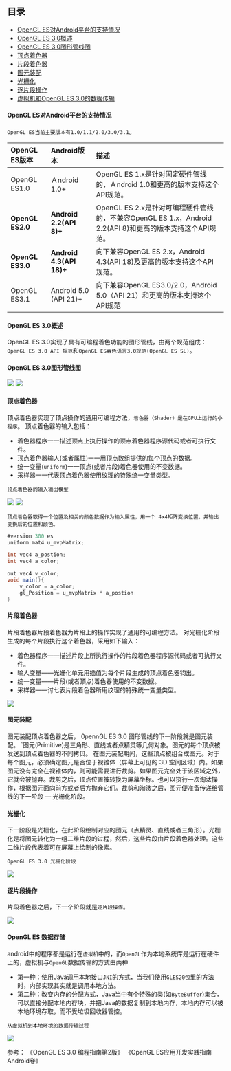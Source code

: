 
## 目录

- [OpenGL ES对Android平台的支持情况]()
- [OpenGL ES 3.0概述]()
- [OpenGL ES 3.0图形管线图]()
- [顶点着色器]()
- [片段着色器]()
- [图元装配]()
- [光栅化]()
- [逐片段操作]()
- [虚拟机和OpenGL ES 3.0的数据传输]()

#### OpenGL ES对Android平台的支持情况

`OpenGL ES当前主要版本有1.0/1.1/2.0/3.0/3.1`。

|OpenGL ES版本|Android版本|描述|
|:-|:-|:-|
|OpenGL ES1.0|Ａndroid 1.0+|OpenGL ES 1.x是针对固定硬件管线的，Ａndroid 1.0和更高的版本支持这个API规范。|
|**OpenGL ES2.0**|**Android 2.2(API 8)+**|OpenGL ES 2.x是针对可编程硬件管线的，不兼容OpenGL ES 1.x，Android 2.2(API 8)和更高的版本支持这个API规范。|
|**OpenGL ES3.0**|**Android 4.3(API 18)+**|向下兼容OpenGL ES 2.x，Android 4.3(API 18)及更高的版本支持这个API规范。|
|OpenGL ES3.1|Android 5.0 (API 21)+|向下兼容OpenGL ES3.0/2.0，Android 5.0（API 21）和更高的版本支持这个API规范|

#### OpenGL ES 3.0概述

OpenGL ES 3.0实现了具有可编程着色功能的图形管线，由两个规范组成：`OpenGL ES 3.0 API 规范`和`OpenGL ES着色语言3.0规范(OpenGL ES SL)`。

#### OpenGL ES 3.0图形管线图

![](https://github.com/byhook/opengles4android/blob/master/readme/images/20181104142344498.png)
![](./images/20181104142344498.png)
#### 顶点着色器
顶点着色器实现了顶点操作的通用可编程方法，`着色器（Shader）是在GPU上运行的小程序`。
顶点着色器的输入包括：
- 着色器程序一一描述顶点上执行操作的顶点着色器程序源代码或者可执行文件。
- 顶点着色器输人(或者属性)一一用顶点数组提供的每个顶点的数据。
- 统一变量(`uniform`)一一顶点(或者片段)着色器使用的不变数据。
- 采样器一一代表顶点着色器使用纹理的特殊统一变量类型。


`顶点着色器的输入输出模型`

![](https://github.com/byhook/opengles4android/blob/master/readme/images/20181104144052178.png)
![](./images/20181104144052178.png)

`顶点着色器取得一个位置及相关的颜色数据作为输入属性，用一个 4x4矩阵变换位置，并输出变换后的位置和颜色。`
```java
#version 300 es
uniform mat4 u_mvpMatrix;

int vec4 a_postion;
int vec4 a_color;

out vec4 v_color;
void main(){
	v_color = a_color;
	gl_Position = u_mvpMatrix * a_postion
}
```

#### 片段着色器
片段着色器片段着色器为片段上的操作实现了通用的可编程方法。
对光栅化阶段生成的每个片段执行这个着色器，采用如下输入：
- 着色器程序——描述片段上所执行操作的片段着色器程序源代码或者可执行文件。
- 输人变量——光姗化单元用插值为每个片段生成的顶点着色器钧出。
- 统一变量——片段(或者顶点)着色器使用的不变数据。
- 采样器——讨七表片段着色器所用纹理的特殊统一变量类型。

![](https://github.com/byhook/opengles4android/blob/master/readme/images/20181104145208118.png)

#### 图元装配
图元装配顶点着色器之后， 0pennGL ES 3.0 图形管线的下一阶段就是图元装配。
`图元(Primitive)是三角形、直线或者点精灵等几何对象。图元的每个顶点被发送到顶点着色器的不同拷贝。
在图元装配期间，这些顶点被组合成图元。对于每个图元，必须确定图元是否位于视锥体（屏幕上可见的 3D 空间区域）内。如果图元没有完全在视锥体内，则可能需要进行裁剪。如果图元完全处于该区域之外，它就会被抛弃。裁剪之后，顶点位置被转换为屏幕坐标。也可以执行一次淘汰操作，根据图元面向前方或者后方抛弃它们。裁剪和淘汰之后，图元便准备传递给管线的下一阶段 ― 光栅化阶段。

 #### 光栅化
 下一阶段是光栅化，在此阶段绘制对应的图元（点精灵、直线或者三角形）。光栅化是将图元转化为一组二维片段的过程，然后，这些片段由片段着色器处理。这些二维片段代表着可在屏幕上绘制的像素。

`OpenGL ES 3.0 光栅化阶段`

![](https://github.com/byhook/opengles4android/blob/master/readme/images/20181104151331670.png)

#### 逐片段操作

片段着色器之后，下一个阶段就是`逐片段操作`。

![](https://github.com/byhook/opengles4android/blob/master/readme/images/20181104151943322.png)

#### OpenGL ES 数据存储
android中的程序都是运行在`虚拟机`中的，而`OpenGL`作为本地系统库是运行在硬件上的，虚拟机与`OpenGL`数据传输的方式由两种
- 第一种：使用Java调用本地接口`JNI`的方式，当我们使用`GLES20包`里的方法时，内部实现其实就是调用本地方法。
- 第二种：改变内存的分配方式，Java当中有个特殊的类(如`ByteBuffer`)集合，可以直接分配本地内存块，并把Java的数据复制到本地内存，本地内存可以被本地环境存取，而不受垃圾回收器管控。

`从虚拟机到本地环境的数据传输过程`

![](https://github.com/byhook/opengles4android/blob/master/readme/images/20181104152722938.png)

参考：
《OpenGL ES 3.0 编程指南第2版》
《OpenGL ES应用开发实践指南Android卷》
